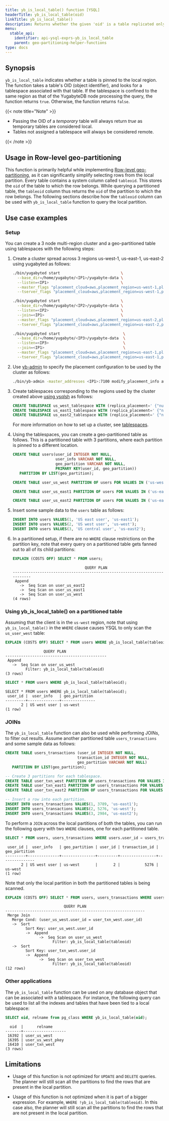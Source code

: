 ```yaml
---
title: yb_is_local_table() function [YSQL]
headerTitle: yb_is_local_table(oid)
linkTitle: yb_is_local_table()
description: Returns whether the given 'oid' is a table replicated only in the local region.
menu:
  stable_api:
    identifier: api-ysql-exprs-yb_is_local_table
    parent: geo-partitioning-helper-functions
type: docs
---
```


## Synopsis

`yb_is_local_table` indicates whether a table is pinned to the local region. The function takes a table's OID (object identifier), and looks for a tablespace associated with that table. If the tablespace is confined to the same region as that of the YugabyteDB node processing the query, the function returns `true`. Otherwise, the function returns `false`.

{{< note title="Note" >}}

* Passing the OID of a _temporary_ table will always return _true_ as temporary tables are considered local.
* Tables not assigned a tablespace will always be considered remote.

{{< /note >}}

## Usage in Row-level geo-partitioning

This function is primarily helpful while implementing [Row-level geo-partitioning](../../../../../explore/multi-region-deployments/row-level-geo-partitioning/), as it can significantly simplify selecting rows from the local partition. Every table contains a system column called `tableoid`. This stores the `oid` of the table to which the row belongs. While querying a partitioned table, the `tableoid` column thus returns the `oid` of the partition to which the row belongs. The following sections describe how the `tableoid` column can be used with `yb_is_local_table` function to query the local partition.

## Use case examples

### Setup

 You can create a 3 node multi-region cluster and a geo-partitioned table using tablespaces with the following steps:

1. Create a cluster spread across 3 regions us-west-1, us-east-1, us-east-2 using yugabyted as follows:

    ```sh
    ./bin/yugabyted start                           \
      --base_dir=/home/yugabyte/<IP1>/yugabyte-data \
      --listen=<IP1>                                \
      --master_flags "placement_cloud=aws,placement_region=us-west-1,placement_zone=us-west-1c" \
      --tserver_flags "placement_cloud=aws,placement_region=us-west-1,placement_zone=us-west-1c"

    ./bin/yugabyted start                           \
      --base_dir=/home/yugabyte/<IP2>/yugabyte-data \
      --listen=<IP2>                                \
      --join=<IP1>                                  \
      --master_flags "placement_cloud=aws,placement_region=us-east-2,placement_zone=us-east-2c" \
      --tserver_flags "placement_cloud=aws,placement_region=us-east-2,placement_zone=us-east-2c"

    ./bin/yugabyted start                            \
      --base_dir=/home/yugabyte/<IP3>/yugabyte-data  \
      --listen=<IP3>                                 \
      --join=<IP1>                                   \
      --master_flags "placement_cloud=aws,placement_region=us-east-1,placement_zone=us-east-1a" \
      --tserver_flags "placement_cloud=aws,placement_region=us-east-1,placement_zone=us-east-1a"
    ```

1. Use [yb-admin](../../../../../admin/yb-admin/) to specify the placement configuration to be used by the cluster as follows:

    ```sh
    ./bin/yb-admin -master_addresses <IP1>:7100 modify_placement_info aws.us-west-1.us-west-1c:1,aws.us-east-1.us-east-1a:1,aws.us-east-2.us-east-2c:1 3
    ```

1. Create tablespaces corresponding to the regions used by the cluster created above [using ysqlsh](../../../../../api/ysqlsh/#using-ysqlsh) as follows:

    ```sql
    CREATE TABLESPACE us_west_tablespace WITH (replica_placement=' {"num_replicas":1,"placement_blocks":[     {"cloud":"aws","region":"us-west-1","zone":"us-west-1c","min_num_replicas":1}]}');
    CREATE TABLESPACE us_east1_tablespace WITH (replica_placement=' {"num_replicas":1,"placement_blocks":[     {"cloud":"aws","region":"us-east-1","zone":"us-east-1a","min_num_replicas":1}]}');
    CREATE TABLESPACE us_east2_tablespace WITH (replica_placement=' {"num_replicas":1,"placement_blocks":[     {"cloud":"aws","region":"us-east-2","zone":"us-east-2c","min_num_replicas":1}]}');
    ```

     For more information on how to set up a cluster, see [tablespaces](../../../../../explore/going-beyond-sql/tablespaces/).

1. Using the tablespaces, you can create a geo-partitioned table as follows. This is a partitioned table with 3 partitions, where each partition is pinned to a different location.

    ```sql
    CREATE TABLE users(user_id INTEGER NOT NULL,
                       user_info VARCHAR NOT NULL,
                       geo_partition VARCHAR NOT NULL,
                       PRIMARY KEY(user_id, geo_partition))
       PARTITION BY LIST(geo_partition);

    CREATE TABLE user_us_west PARTITION OF users FOR VALUES IN ('us-west') TABLESPACE us_west_tablespace;

    CREATE TABLE user_us_east1 PARTITION OF users FOR VALUES IN ('us-east1') TABLESPACE     us_east1_tablespace;

    CREATE TABLE user_us_east2 PARTITION OF users FOR VALUES IN ('us-east2') TABLESPACE     us_east2_tablespace;
    ```

1. Insert some sample data to the `users` table as follows:

    ```sql
    INSERT INTO users VALUES(1, 'US east user', 'us-east1');
    INSERT INTO users VALUES(2, 'US west user', 'us-west');
    INSERT INTO users VALUES(3, 'US central user', 'us-east2');
    ```

1. In a partitioned setup, if there are no `WHERE` clause restrictions on the partition key, note that every query on a partitioned table gets fanned out to all of its child partitions:

    ```sql
    EXPLAIN (COSTS OFF) SELECT * FROM users;
    ```

    ```output
                                    QUERY PLAN
    ---------------------------------------------------------------------------
     Append
       ->  Seq Scan on user_us_east2
       ->  Seq Scan on user_us_east1
       ->  Seq Scan on user_us_west
    (4 rows)
    ```

### Using yb_is_local_table() on a partitioned table

Assuming that the client is in the `us-west` region, note that using `yb_is_local_table()` in the `WHERE` clause causes YSQL to only scan the `us_user_west` table:

```sql
EXPLAIN (COSTS OFF) SELECT * FROM users WHERE yb_is_local_table(tableoid);
```

```output
                 QUERY PLAN
---------------------------------------------
 Append
   ->  Seq Scan on user_us_west
         Filter: yb_is_local_table(tableoid)
(3 rows)
```

```sql
SELECT * FROM users WHERE yb_is_local_table(tableoid);
```

```output
SELECT * FROM users WHERE yb_is_local_table(tableoid);
 user_id |  user_info   | geo_partition
---------+--------------+---------------
       2 | US west user | us-west
(1 row)
```

### JOINs

The `yb_is_local_table` function can also be used while performing JOINs, to filter out results.
Assume another partitioned table `users_transactions` and some sample data as follows:

```sql
CREATE TABLE users_transactions (user_id INTEGER NOT NULL,
                                transaction_id INTEGER NOT NULL,
                                geo_partition VARCHAR NOT NULL)
   PARTITION BY LIST(geo_partition);

-- Create 3 partitions for each tablespace.
CREATE TABLE user_txn_west PARTITION OF users_transactions FOR VALUES IN ('us-west') TABLESPACE us_west_tablespace;
CREATE TABLE user_txn_east1 PARTITION OF users_transactions FOR VALUES IN ('us-east1') TABLESPACE us_east1_tablespace;
CREATE TABLE user_txn_east2 PARTITION OF users_transactions FOR VALUES IN ('us-east2') TABLESPACE us_east2_tablespace;

-- Insert a row into each partition.
INSERT INTO users_transactions VALUES(1, 3789, 'us-east1');
INSERT INTO users_transactions VALUES(2, 5276, 'us-west');
INSERT INTO users_transactions VALUES(3, 2984, 'us-east2');
```

To perform a `JOIN` across the local partitions of both the tables, you can run the following query with two `WHERE` clauses, one for each partitioned table.

```sql
SELECT * FROM users, users_transactions WHERE users.user_id = users_transactions.user_id AND yb_is_local_table(users.tableoid) AND yb_is_local_table(users_transactions.tableoid);
```

```output
 user_id |  user_info   | geo_partition | user_id | transaction_id | geo_partition
---------+--------------+---------------+---------+----------------+---------------
       2 | US west user | us-west       |       2 |           5276 | us-west
(1 row)
```

Note that only the local partition in both the partitioned tables is being scanned.

```sql
EXPLAIN (COSTS OFF) SELECT * FROM users, users_transactions WHERE users.user_id = users_transactions.user_id AND yb_is_local_table(users.tableoid) AND yb_is_local_table(users_transactions.tableoid);
```

```output
                          QUERY PLAN
--------------------------------------------------------------
 Merge Join
   Merge Cond: (user_us_west.user_id = user_txn_west.user_id)
   ->  Sort
         Sort Key: user_us_west.user_id
         ->  Append
               ->  Seq Scan on user_us_west
                     Filter: yb_is_local_table(tableoid)
   ->  Sort
         Sort Key: user_txn_west.user_id
         ->  Append
               ->  Seq Scan on user_txn_west
                     Filter: yb_is_local_table(tableoid)
(12 rows)

```

### Other applications

The `yb_is_local_table` function can be used on any database object that can be associated with a tablespace. For instance, the following query can be used to list all the indexes and tables that have been tied to a local tablespace:

```sql
SELECT oid, relname from pg_class WHERE yb_is_local_table(oid);
```

```output
  oid  |      relname
-------+-------------------
 16392 | user_us_west
 16395 | user_us_west_pkey
 16410 | user_txn_west
(3 rows)
```

## Limitations

* Usage of this function is not optimized for `UPDATE` and `DELETE` queries. The planner will still scan all the partitions to find the rows that are present in the local partition.

* Usage of this function is not optimized when it is part of a bigger expression. For example, `WHERE !yb_is_local_table(tableoid)`. In this case also, the planner will still scan all the partitions to find the rows that are not present in the local partition.
